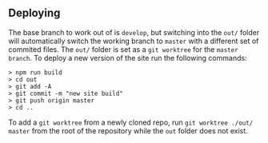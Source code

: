 ## Deploying

The base branch to work out of is `develop`, but switching into the `out/` folder will automatically switch the working branch to `master` with a different set of commited files. The `out/` folder is set as a `git worktree` for the `master branch`. To deploy a new version of the site run the following commands:

```
> npm run build
> cd out
> git add -A
> git commit -m "new site build"
> git push origin master
> cd ..
```

To add a `git worktree` from a newly cloned repo, run `git worktree ./out/ master` from the root of the repository while the `out` folder does not exist.
